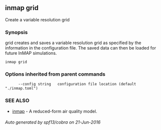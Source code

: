 ## inmap grid

Create a variable resolution grid

### Synopsis


grid creates and saves a variable resolution grid as specified by the
	information in the configuration file. The saved data can then be loaded
	for future InMAP simulations.

```
inmap grid
```

### Options inherited from parent commands

```
      --config string   configuration file location (default "./inmap.toml")
```

### SEE ALSO
* [inmap](inmap.md)	 - A reduced-form air quality model.

###### Auto generated by spf13/cobra on 21-Jun-2016
